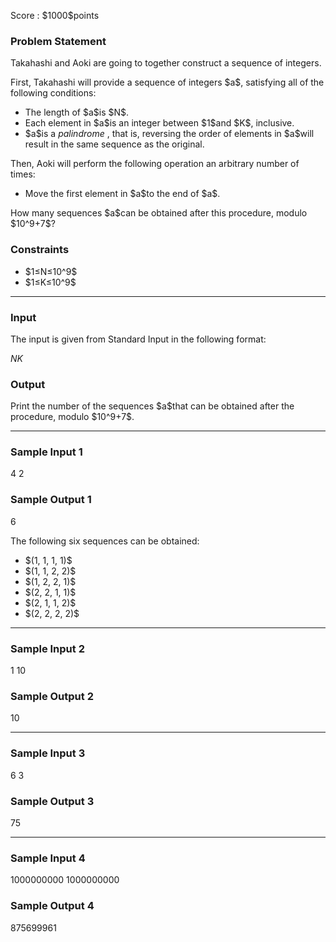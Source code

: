 
<div>

<span>

<span>

<p>
Score : $1000$points
</p>

<div>

<section>

### **Problem Statement**

<p>
Takahashi and Aoki are going to together construct a sequence of integers.
</p>

<p>
First, Takahashi will provide a sequence of integers $a$, satisfying all of the following conditions:
</p>

<ul>

<li>
The length of $a$is $N$.
</li>

<li>
Each element in $a$is an integer between $1$and $K$, inclusive.
</li>

<li>
$a$is a 
<em>
palindrome
</em>
, that is, reversing the order of elements in $a$will result in the same sequence as the original.
</li>

</ul>

<p>
Then, Aoki will perform the following operation an arbitrary number of times:
</p>

<ul>

<li>
Move the first element in $a$to the end of $a$.
</li>

</ul>

<p>
How many sequences $a$can be obtained after this procedure, modulo $10^9+7$?
</p>

</section>

</div>

<div>

<section>

### **Constraints**

<ul>

<li>
$1≤N≤10^9$
</li>

<li>
$1≤K≤10^9$
</li>

</ul>

</section>

</div>

---

<div>

<div>

<section>

### **Input**

<p>
The input is given from Standard Input in the following format:
</p>

<div>

$N$$K$
</div>

</section>

</div>

<div>

<section>

### **Output**

<p>
Print the number of the sequences $a$that can be obtained after the procedure, modulo $10^9+7$.
</p>

</section>

</div>

</div>

---

<div>

<section>

### **Sample Input 1**

<div>

4 2

</div>

</section>

</div>

<div>

<section>

### **Sample Output 1**

<div>

6

</div>

<p>
The following six sequences can be obtained:
</p>

<ul>

<li>
$(1, 1, 1, 1)$
</li>

<li>
$(1, 1, 2, 2)$
</li>

<li>
$(1, 2, 2, 1)$
</li>

<li>
$(2, 2, 1, 1)$
</li>

<li>
$(2, 1, 1, 2)$
</li>

<li>
$(2, 2, 2, 2)$
</li>

</ul>

</section>

</div>

---

<div>

<section>

### **Sample Input 2**

<div>

1 10

</div>

</section>

</div>

<div>

<section>

### **Sample Output 2**

<div>

10

</div>

</section>

</div>

---

<div>

<section>

### **Sample Input 3**

<div>

6 3

</div>

</section>

</div>

<div>

<section>

### **Sample Output 3**

<div>

75

</div>

</section>

</div>

---

<div>

<section>

### **Sample Input 4**

<div>

1000000000 1000000000

</div>

</section>

</div>

<div>

<section>

### **Sample Output 4**

<div>

875699961

</div>

</section>

</div>

</span>

</span>

</div>
